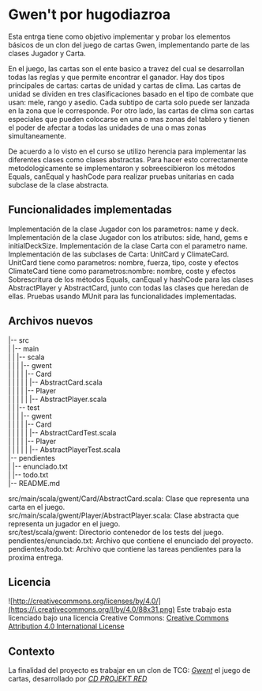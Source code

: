 # Gwen't por hugodiazroa

Esta entrga tiene como objetivo implementar y probar los elementos básicos de un clon del juego de cartas Gwen, implementando parte de las clases Jugador y Carta.

En el juego, las cartas son el ente basico a travez del cual se desarrollan todas las reglas y que permite encontrar el ganador. Hay dos tipos principales de cartas: cartas de unidad y cartas de clima. Las cartas de unidad se dividen en tres clasificaciones basado en el tipo de combate que usan: mele, rango y asedio. Cada subtipo de carta solo puede ser lanzada en la zona que le corresponde. Por otro lado, las cartas de clima son cartas especiales que pueden colocarse en una o mas zonas del tablero y tienen el poder de afectar a todas las unidades de una o mas zonas simultaneamente.

De acuerdo a lo visto en el curso se utilizo herencia para implementar las diferentes clases como clases abstractas. Para hacer esto correctamente metodologicamente se implementaron y sobreescibieron los métodos Equals, canEqual y hashCode para realizar pruebas unitarias en cada subclase de la clase abstracta.

## Funcionalidades implementadas

Implementación de la clase Jugador con los parametros: name y deck.
Implementación de la clase Jugador con los atributos: side, hand, gems e initialDeckSize.
Implementación de la clase Carta con el parametro name.
Implementación de las subclases de Carta: UnitCard y ClimateCard.
UnitCard tiene como parametros: nombre, fuerza, tipo, coste y efectos
ClimateCard tiene como parametros:nombre: nombre, coste y efectos
Sobrescritura de los métodos Equals, canEqual y hashCode para las clases AbstractPlayer y AbstractCard, junto con todas las clases que heredan de ellas.
Pruebas usando MUnit para las funcionalidades implementadas.

## Archivos nuevos
|-- src  
|   |-- main  
|   |   |-- scala  
|   |   |   |-- gwent  
|   |   |   |   |-- Card  
|   |   |   |   |   |-- AbstractCard.scala  
|   |   |   |   |-- Player  
|   |   |   |   |   |-- AbstractPlayer.scala  
|   |   |-- test  
|   |   |   |-- gwent  
|   |   |   |   |-- Card  
|   |   |   |   |   |-- AbstractCardTest.scala  
|   |   |   |   |-- Player  
|   |   |   |   |   |-- AbstractPlayerTest.scala  
|-- pendientes  
|   |-- enunciado.txt  
|   |-- todo.txt  
|-- README.md  
    
src/main/scala/gwent/Card/AbstractCard.scala: Clase que representa una carta en el juego.  
src/main/scala/gwent/Player/AbstractPlayer.scala: Clase abstracta que representa un jugador en el juego.  
src/test/scala/gwent: Directorio contenedor de los tests del juego.  
pendientes/enunciado.txt: Archivo que contiene el enunciado del proyecto.  
pendientes/todo.txt: Archivo que contiene las tareas pendientes para la proxima entrega.  

## Licencia

![http://creativecommons.org/licenses/by/4.0/](https://i.creativecommons.org/l/by/4.0/88x31.png)
Este trabajo esta licenciado bajo una licencia Creative Commons:
[Creative Commons Attribution 4.0 International License](http://creativecommons.org/licenses/by/4.0/)


## Contexto

La finalidad del proyecto es trabajar en un clon de TCG: [_Gwent_](https://www.playgwent.com/en) el juego de cartas, desarrollado por [_CD PROJEKT RED_](https://cdprojektred.com/en/)


